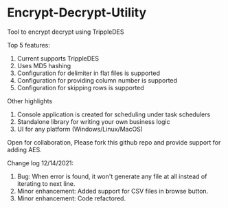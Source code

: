 # Encrypt-Decrypt-Utility
Tool to encrypt decrypt using TrippleDES

Top 5 features:
1.	Current supports TrippleDES
2.	Uses MD5 hashing
3.	Configuration for delimiter in flat files is supported
4.	Configuration for providing column number is supported
5.	Configuration for skipping rows is supported

Other highlights
1.	Console application is created for scheduling under task schedulers
2.	Standalone library for writing your own business logic
3.	UI for any platform (Windows/Linux/MacOS)

Open for collaboration, Please fork this github repo and provide support for adding AES.


Change log
12/14/2021: 
1. Bug: When error is found, it won't generate any file at all instead of iterating to next line. 
2. Minor enhancement: Added support for CSV files in browse button.
3. Minor enhancement: Code refactored. 
